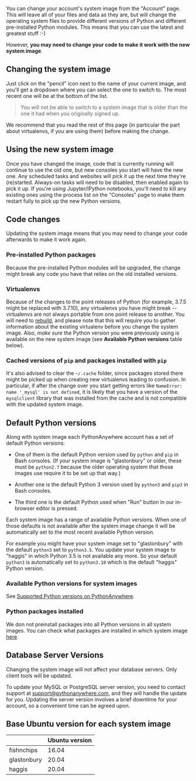 <!--
.. title: Changing your system image
.. slug: ChangingSystemImage
.. date: 2021-02-18 14:35:28 UTC+01:00
.. tags:
.. category:
.. link:
.. description:
.. type: text
-->

You can change your account's system image from the "Account" page. This will
leave all of your files and data as they are, but will change the operating
system files to provide different versions of Python and different pre-installed
Python modules. This means that you can use the latest and greatest stuff :-)

However, **you may need to change your code to make it work with the new
system image**.

## Changing the system image

Just click on the "pencil" icon next to the name of your current image, and
you'll get a dropdown where you can select the one to switch to. The most
recent one will be at the bottom of the list.

> You will not be able to switch to a system image that is older than the one
> it had when you originally signed up.

We recommend that you read the rest of this page (in particular the part about
virtualenvs, if you are using them) before making the change.

## Using the new system image

Once you have changed the image, code that is currently running will
continue to use the old one, but new consoles you start will
have the new one. Any scheduled tasks and
websites will pick it up the next time they're (re)started. Always-on tasks
will need to be disabled, then enabled again to pick it up.
If you're using Jupyter/IPython notebooks, you'll need to kill
any existing ones using the process list on the "Consoles" page
to make them restart fully to pick up the new Python versions.

## Code changes

Updating the system image means that you may need to change your code afterwards
to make it work again.

### Pre-installed Python packages

Because the pre-installed Python modules will be upgraded,
the change might break any code you have that relies on the old
installed versions.

### Virtualenvs

Because of the changes to the point releases of Python
(for example, 3.7.5 might be replaced with 3.7.10), any
virtualenvs you have might break -- virtualenvs are not always
portable from one point release to another. You will need to
[rebuild](/pages/RebuildingVirtualenvs), and please note that this will require
you to gather information about the existing virtualenv before you change
the system image.  Also, *make sure* the Python
version you were previously using is available on the new system image
(see **Available Python versions** table below).

### Cached versions of `pip` and packages installed with `pip`

It's also advised to clear the `~/.cache` folder, since packages
stored there might be picked up when creating new virtualenvs leading
to confusion.  In particular, if after the change over you start getting
errors like `NameError: name '_mysql' is not defined`, it is likely that you
have a version of the `mysqlclient` library that was installed from the cache
and is not compatible with the updated system image.

## Default Python versions

Along with system image each PythonAnywhere account has a set of
default Python versions:

* One of them is the default Python version used by `python` and
  `pip` in Bash consoles. (If your system image is "glastonbury" or older, these
  must be `python2.7` because the older operating system that those images use
  require it to be set up that way.)

* Another one is the default Python 3 version used by `python3` and
  `pip3` in Bash consoles.

* The third one is the default Python used when "Run" button in our
  in-browser editor is pressed.

Each system image has a range of available Python versions.
When one of those defaults is not available after the system
image change it will be automatically set to the most recent available
Python version.

For example you might have your system image set to "glastonbury" with the default
`python3` set to `python3.5`. You update your system image to
"haggis" in which Python 3.5 is not available any more. So your
default `python3` is automatically set to `python3.10` which is the
default "haggis" Python version.

### Available Python versions for system images

See [Supported Python versions on PythonAnywhere](/pages/PythonVersions).

### Python packages installed

We don not preinstall packages into all Python versions in all system images.
You can check what packages are installed in which system
image [here](https://www.pythonanywhere.com/batteries_included/).

## Database Server Versions

Changing the system image will not affect your database servers. Only client
tools will be updated.

To update your MySQL or PostgreSQL server version, you need to contact support
at support@pythonanywhere.com, and they will handle the update for you. Updating
the server version involves a brief downtime for your account, so a convenient
time can be agreed upon.

## Base Ubuntu version for each system image

|             |Ubuntu version|
|-------------|--------------|
| fishnchips  | 16.04        |
| glastonbury | 20.04        |
| haggis      | 20.04        |
